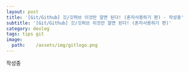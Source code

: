 ```yaml
---
layout: post
title: '[Git/Github] 깃/깃허브 이것만 알면 된다! (혼자사용하기 편) - 작성중'
subtitle: '[Git/Github] 깃/깃허브 이것만 알면 된다! (혼자사용하기 편)'
category: devlog
tags: tips git
image:
  path:    /assets/img/gitlogo.png
---
```


작성중